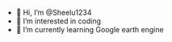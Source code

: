 - 👋 Hi, I’m @Sheelu1234
- 👀 I’m interested in coding
- 🌱 I’m currently learning Google earth engine


<!---
Sheelu1234/Sheelu1234 is a ✨ special ✨ repository because its `README.md` (this file) appears on your GitHub profile.
You can click the Preview link to take a look at your changes.
--->
